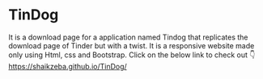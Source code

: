 # TinDog
It is a download page for a application named Tindog that replicates the download page of Tinder but with a twist.
It is a responsive website made only using Html, css and Bootstrap.
Click on the below link to check out 👇 <br>
https://shaikzeba.github.io/TinDog/
